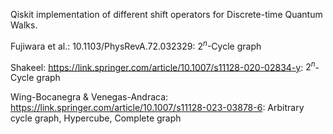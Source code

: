Qiskit implementation of different shift operators for Discrete-time Quantum Walks.

Fujiwara et al.: 10.1103/PhysRevA.72.032329: $2^n$-Cycle graph

Shakeel: https://link.springer.com/article/10.1007/s11128-020-02834-y: $2^n$-Cycle graph

Wing-Bocanegra & Venegas-Andraca: https://link.springer.com/article/10.1007/s11128-023-03878-6: Arbitrary cycle graph, Hypercube, Complete graph

